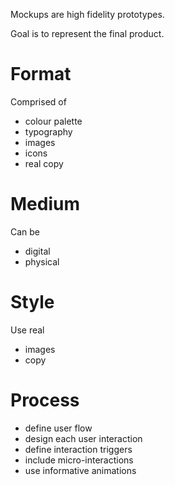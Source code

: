 Mockups are high fidelity prototypes.

Goal is to represent the final product.

# Format

Comprised of

- colour palette
- typography
- images
- icons
- real copy

# Medium

Can be

- digital
- physical

# Style

Use real

- images
- copy

# Process

- define user flow
- design each user interaction
- define interaction triggers
- include micro-interactions
- use informative animations
